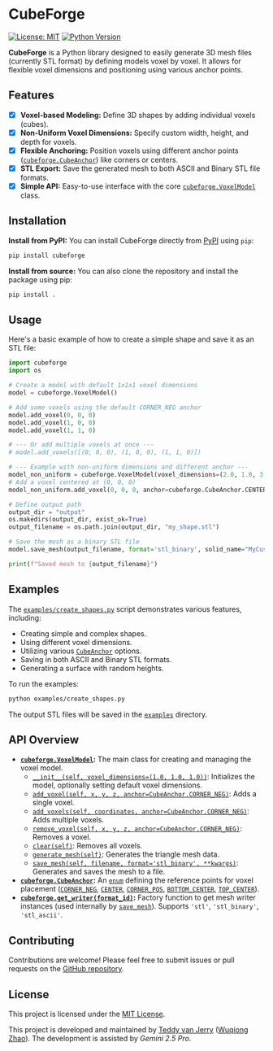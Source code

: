 # CubeForge

[![License: MIT](https://img.shields.io/badge/License-MIT-yellow.svg)](https://opensource.org/licenses/MIT)
[![Python Version](https://img.shields.io/badge/python-3.7+-blue.svg)](https://www.python.org/downloads/)

**CubeForge** is a Python library designed to easily generate 3D mesh files (currently STL format) by defining models voxel by voxel. It allows for flexible voxel dimensions and positioning using various anchor points.

## Features

- [x] **Voxel-based Modeling:** Define 3D shapes by adding individual voxels (cubes).
- [x] **Non-Uniform Voxel Dimensions:** Specify custom width, height, and depth for voxels.
- [x] **Flexible Anchoring:** Position voxels using different anchor points ([`cubeforge.CubeAnchor`](cubeforge/constants.py)) like corners or centers.
- [x] **STL Export:** Save the generated mesh to both ASCII and Binary STL file formats.
- [x] **Simple API:** Easy-to-use interface with the core [`cubeforge.VoxelModel`](cubeforge/model.py) class.

## Installation

**Install from PyPI:**
You can install CubeForge directly from [PyPI](https://pypi.org/project/cubeforge/) using `pip`:

```bash
pip install cubeforge
```

**Install from source:**
You can also clone the repository and install the package using pip:

```bash
pip install .
```

## Usage

Here's a basic example of how to create a simple shape and save it as an STL file:

```python
import cubeforge
import os

# Create a model with default 1x1x1 voxel dimensions
model = cubeforge.VoxelModel()

# Add some voxels using the default CORNER_NEG anchor
model.add_voxel(0, 0, 0)
model.add_voxel(1, 0, 0)
model.add_voxel(1, 1, 0)

# --- Or add multiple voxels at once ---
# model.add_voxels([(0, 0, 0), (1, 0, 0), (1, 1, 0)])

# --- Example with non-uniform dimensions and different anchor ---
model_non_uniform = cubeforge.VoxelModel(voxel_dimensions=(2.0, 1.0, 3.0))
# Add a voxel centered at (0, 0, 0)
model_non_uniform.add_voxel(0, 0, 0, anchor=cubeforge.CubeAnchor.CENTER)

# Define output path
output_dir = "output"
os.makedirs(output_dir, exist_ok=True)
output_filename = os.path.join(output_dir, "my_shape.stl")

# Save the mesh as a binary STL file
model.save_mesh(output_filename, format='stl_binary', solid_name="MyCustomShape")

print(f"Saved mesh to {output_filename}")
```

## Examples

The [`examples/create_shapes.py`](examples/create_shapes.py ) script demonstrates various features, including:
*   Creating simple and complex shapes.
*   Using different voxel dimensions.
*   Utilizing various [`CubeAnchor`](cubeforge/constants.py ) options.
*   Saving in both ASCII and Binary STL formats.
*   Generating a surface with random heights.

To run the examples:

```bash
python examples/create_shapes.py
```

The output STL files will be saved in the [`examples`](examples ) directory.

## API Overview

*   **[`cubeforge.VoxelModel`](cubeforge/model.py ):** The main class for creating and managing the voxel model.
    *   [`__init__(self, voxel_dimensions=(1.0, 1.0, 1.0))`](cubeforge/model.py ): Initializes the model, optionally setting default voxel dimensions.
    *   [`add_voxel(self, x, y, z, anchor=CubeAnchor.CORNER_NEG)`](cubeforge/model.py ): Adds a single voxel.
    *   [`add_voxels(self, coordinates, anchor=CubeAnchor.CORNER_NEG)`](cubeforge/model.py ): Adds multiple voxels.
    *   [`remove_voxel(self, x, y, z, anchor=CubeAnchor.CORNER_NEG)`](cubeforge/model.py ): Removes a voxel.
    *   [`clear(self)`](cubeforge/model.py ): Removes all voxels.
    *   [`generate_mesh(self)`](cubeforge/model.py ): Generates the triangle mesh data.
    *   [`save_mesh(self, filename, format='stl_binary', **kwargs)`](cubeforge/model.py ): Generates and saves the mesh to a file.
*   **[`cubeforge.CubeAnchor`](cubeforge/constants.py ):** An [`enum`](/opt/homebrew/Cellar/python@3.13/3.13.2/Frameworks/Python.framework/Versions/3.13/lib/python3.13/enum.py ) defining the reference points for voxel placement ([`CORNER_NEG`](cubeforge/constants.py ), [`CENTER`](cubeforge/constants.py ), [`CORNER_POS`](cubeforge/constants.py ), [`BOTTOM_CENTER`](cubeforge/constants.py ), [`TOP_CENTER`](cubeforge/constants.py )).
*   **[`cubeforge.get_writer(format_id)`](cubeforge/writers.py ):** Factory function to get mesh writer instances (used internally by [`save_mesh`](cubeforge/model.py )). Supports `'stl'`, `'stl_binary'`, `'stl_ascii'`.

## Contributing

Contributions are welcome! Please feel free to submit issues or pull requests on the [GitHub repository](https://github.com/Teddy-van-Jerry/cubeforge).

## License

This project is licensed under the [MIT License](LICENSE).

This project is developed and maintained by [Teddy van Jerry](https://github.com/Teddy-van-Jerry) ([Wuqiong Zhao](https://wqzhao.org)).
The development is assisted by *Gemini 2.5 Pro*.
